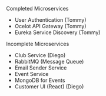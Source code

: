 Completed Microservices
 - User Authentication (Tommy)
 - Ocelot API Gateway (Tommy)
 - Eureka Service Discovery (Tommy)

Incomplete Microservices
 - Club Service (Diego)
 - RabbitMQ (Message Queue)
 - Email Sender Service
 - Event Service
 - MongoDB for Events
 - Customer UI (React) (Diego)